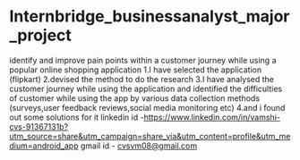 # Internbridge_businessanalyst_major_project
identify and improve pain points within a customer journey while using a popular online shopping application
1.I have selected the application (flipkart)
2.devised the method to do the research
3.I have analysed the customer journey while using the application and identified  the difficulties of customer while using the app by various data collection methods (surveys,user feedback reviews,social media monitoring etc)
4.and i found out some solutions for it 
linkedin id -https://www.linkedin.com/in/vamshi-cvs-91367131b?utm_source=share&utm_campaign=share_via&utm_content=profile&utm_medium=android_app
gmail id - cvsvm08@gmail.com
